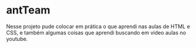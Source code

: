 # antTeam
Nesse projeto pude colocar em prática o que aprendi nas aulas de HTML e CSS, e também algumas coisas que aprendi buscando em video aulas no youtube.
